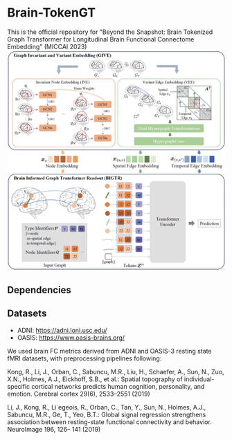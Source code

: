 # Brain-TokenGT
This is the official repository for "Beyond the Snapshot: Brain Tokenized Graph Transformer for Longitudinal Brain Functional Connectome Embedding" (MICCAI 2023)
![Alt Text](model.png)

## Dependencies


## Datasets

- ADNI: https://adni.loni.usc.edu/
- OASIS: https://www.oasis-brains.org/

We used brain FC metrics derived from ADNI and OASIS-3 resting state fMRI datasets, with preprocessing pipelines following:

Kong, R., Li, J., Orban, C., Sabuncu, M.R., Liu, H., Schaefer, A., Sun, N., Zuo,
X.N., Holmes, A.J., Eickhoff, S.B., et al.: Spatial topography of individual-specific
cortical networks predicts human cognition, personality, and emotion. Cerebral
cortex 29(6), 2533–2551 (2019)

Li, J., Kong, R., Li´egeois, R., Orban, C., Tan, Y., Sun, N., Holmes, A.J., Sabuncu,
M.R., Ge, T., Yeo, B.T.: Global signal regression strengthens association between
resting-state functional connectivity and behavior. NeuroImage 196, 126–
141 (2019)
